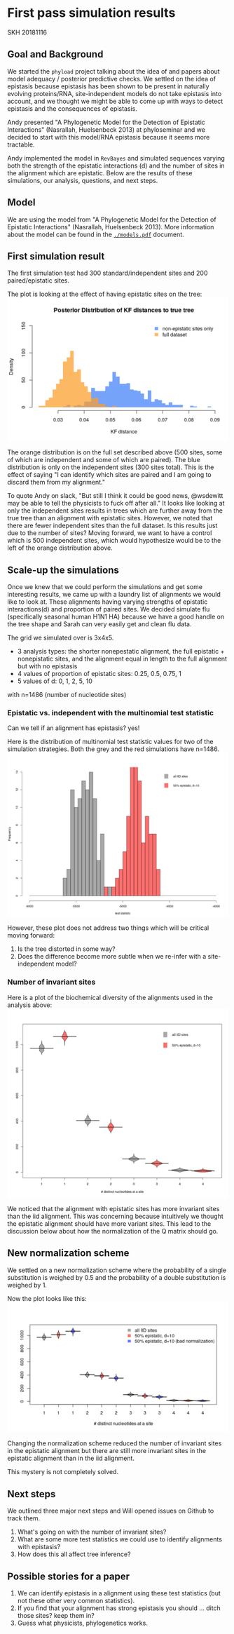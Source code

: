 # First pass simulation results

SKH 20181116

## Goal and Background

We started the `phyload` project talking about the idea of and papers about model adequacy / posterior predictive checks.
We settled on the idea of epistasis because epistasis has been shown to be present in naturally evolving proteins/RNA, site-independent models do not take epistasis into account, and we thought we might be able to come up with ways to detect epistasis and the consequences of epistasis.

Andy presented "A Phylogenetic Model for the Detection of Epistatic Interactions" (Nasrallah, Huelsenbeck 2013) at phyloseminar and we decided to start with this model/RNA epistasis because it seems more tractable.

Andy implemented the model in `RevBayes` and simulated sequences varying both the strength of the epistatic interactions (d) and the number of sites in the alignment which are epistatic.
Below are the results of these simulations, our analysis, questions, and next steps.

## Model

We are using the model from "A Phylogenetic Model for the Detection of Epistatic Interactions" (Nasrallah, Huelsenbeck 2013).
More information about the model can be found in the [`./models.pdf`](./models.pdf) document.

## First simulation result

The first simulation test had 300 standard/independent sites and 200 paired/epistatic sites.

The plot is looking at the effect of having epistatic sites on the tree:  
![](figures/20181013_AM.png)  

The orange distribution is on the full set described above (500 sites, some of which are independent and some of which are paired).
The blue distribution is only on the independent sites (300 sites total).
This is the effect of saying "I can identify which sites are paired and I am going to discard them from my alignment."

To quote Andy on slack, "But still I think it could be good news, @wsdewitt may be able to tell the physicists to fuck off after all."
It looks like looking at only the independent sites results in trees which are further away from the true tree than an alignment with epistatic sites.
However, we noted that there are fewer independent sites than the full dataset.
Is this results just due to the number of sites?
Moving forward, we want to have a control which is 500 independent sites, which would hypothesize would be to the left of the orange distribution above.

## Scale-up the simulations

Once we knew that we could perform the simulations and get some interesting results, we came up with a laundry list of alignments we would like to look at.
These alignments having varying strengths of epistatic interactions(d) and proportion of paired sites.
We decided simulate flu (specifically seasonal human H1N1 HA) because we have a good handle on the tree shape and Sarah can very easily get and clean flu data.

The grid we simulated over is 3x4x5.   
* 3 analysis types: the shorter nonepestatic alignment, the full epistatic + nonepistatic sites, and the alignment equal in length to the full alignment but with no epistasis
* 4 values of proportion of epistatic sites: 0.25, 0.5, 0.75, 1
* 5 values of d: 0, 1, 2, 5, 10  

with n=1486 (number of nucleotide sites)

### Epistatic vs. independent with the multinomial test statistic

Can we tell if an alignment has epistasis? yes!

Here is the distribution of multinomial test statistic values for two of the simulation strategies.
Both the grey and the red simulations have n=1486.  
![](figures/20181021_AM.png)

However, these plot does not address two things which will be critical moving forward:  
1. Is the tree distorted in some way?
2. Does the difference become more subtle when we re-infer with a site-independent model?

### Number of invariant sites

Here is a plot of the biochemical diversity of the alignments used in the analysis above:  
![](figures/20181021_2_AM.png)

We noticed that the alignment with epistatic sites has more invariant sites than the iid alignment.
This was concerning because intuitively we thought the epistatic alignment should have more variant sites.
This lead to the discussion below about how the normalization of the Q matrix should go.

## New normalization scheme

We settled on a new normalization scheme where the probability of a single substitution is weighed by 0.5 and the probability of a double substitution is weighed by 1.

Now the plot looks like this:
![](figures/20181116_AM.png)

Changing the normalization scheme reduced the number of invariant sites in the epistatic alignment but there are still more invariant sites in the epistatic alignment than in the iid alignment.

This mystery is not completely solved.

## Next steps

We outlined three major next steps and Will opened issues on Github to track them.

1. What's going on with the number of invariant sites?
2. What are some more test statistics we could use to identify alignments with epistasis?
3. How does this all affect tree inference?

## Possible stories for a paper

1. We can identify epistasis in a alignment using these test statistics (but not these other very common statistics).
2. If you find that your alignment has strong epistasis you should ... ditch those sites? keep them in?
3. Guess what physicists, phylogenetics works.  
